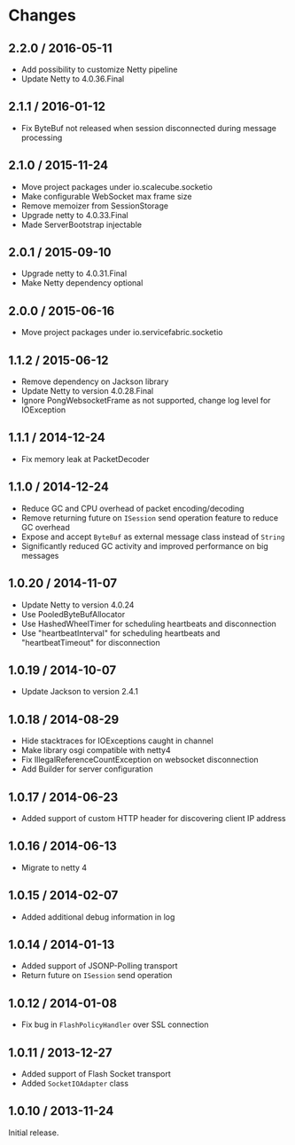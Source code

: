 Changes
=======================

2.2.0 / 2016-05-11
-----------------------
* Add possibility to customize Netty pipeline
* Update Netty to 4.0.36.Final

2.1.1 / 2016-01-12
-----------------------
* Fix ByteBuf not released when session disconnected during message processing 

2.1.0 / 2015-11-24
-----------------------
* Move project packages under io.scalecube.socketio
* Make configurable WebSocket max frame size
* Remove memoizer from SessionStorage
* Upgrade netty to 4.0.33.Final
* Made ServerBootstrap injectable

2.0.1 / 2015-09-10
-----------------------
* Upgrade netty to 4.0.31.Final
* Make Netty dependency optional

2.0.0 / 2015-06-16
-----------------------
* Move project packages under io.servicefabric.socketio

1.1.2 / 2015-06-12
-----------------------
* Remove dependency on Jackson library
* Update Netty to version 4.0.28.Final
* Ignore PongWebsocketFrame as not supported, change log level for IOException

1.1.1 / 2014-12-24
-----------------------
* Fix memory leak at PacketDecoder

1.1.0 / 2014-12-24
-----------------------
* Reduce GC and CPU overhead of packet encoding/decoding
* Remove returning future on `ISession` send operation feature to reduce GC overhead
* Expose and accept `ByteBuf` as external message class instead of `String`
* Significantly reduced GC activity and improved performance on big messages 

1.0.20 / 2014-11-07
-----------------------
* Update Netty to version 4.0.24
* Use PooledByteBufAllocator
* Use HashedWheelTimer for scheduling heartbeats and disconnection
* Use "heartbeatInterval" for scheduling heartbeats and "heartbeatTimeout" for disconnection 

1.0.19 / 2014-10-07
-----------------------
* Update Jackson to version 2.4.1

1.0.18 / 2014-08-29
-----------------------
* Hide stacktraces for IOExceptions caught in channel
* Make library osgi compatible with netty4
* Fix IllegalReferenceCountException on websocket disconnection
* Add Builder for server configuration

1.0.17 / 2014-06-23
-----------------------
* Added support of custom HTTP header for discovering client IP address

1.0.16 / 2014-06-13
-----------------------
* Migrate to netty 4

1.0.15 / 2014-02-07
-----------------------
* Added additional debug information in log

1.0.14 / 2014-01-13
-----------------------

* Added support of JSONP-Polling transport
* Return future on `ISession` send operation

1.0.12 / 2014-01-08
-----------------------

* Fix bug in `FlashPolicyHandler` over SSL connection 

1.0.11 / 2013-12-27
-----------------------

* Added support of Flash Socket transport
* Added `SocketIOAdapter` class

1.0.10 / 2013-11-24
-----------------------

Initial release.
